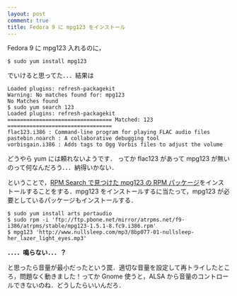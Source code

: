 ```yaml
---
layout: post
comment: true
title: Fedora 9 に mpg123 をインストール
---
```

Fedora 9 に mpg123 入れるのに，

~~~~~~~~~~~~~~~~~~~~~
$ sudo yum install mpg123
~~~~~~~~~~~~~~~~~~~~~

でいけると思ってた．．．結果は

~~~~~~~~~~~~~~~~~~~~~
Loaded plugins: refresh-packagekit
Warning: No matches found for: mpg123
No Matches found
$ sudo yum search 123
Loaded plugins: refresh-packagekit
================================= Matched: 123 =================================
flac123.i386 : Command-line program for playing FLAC audio files
pastebin.noarch : A collaborative debugging tool
vorbisgain.i386 : Adds tags to Ogg Vorbis files to adjust the volume
~~~~~~~~~~~~~~~~~~~~~

どうやら yum には頼れないようです． ってか flac123 があって mpg123 が無いのって何なんだろう．．．納得いかない．

ということで，<a href="http://rpm.pbone.net/index.php3/stat/4/idpl/8746924/com/mpg123-1.5.1-8.fc9.i386.rpm.html">RPM Search で見つけた mpg123 の RPM パッケージ</a>をインストールすることをする．mpg123 をインストールするに当たって，mpg123 が必要としているパッケージもインストールする．

~~~~~~~~~~~~~~~~~~~~~
$ sudo yum install arts portaudio
$ sudo rpm -i 'ftp://ftp.pbone.net/mirror/atrpms.net/f9-i386/atrpms/stable/mpg123-1.5.1-8.fc9.i386.rpm'
$ mpg123 'http://www.nullsleep.com/mp3/8bp077-01-nullsleep-her_lazer_light_eyes.mp3'
~~~~~~~~~~~~~~~~~~~~~

<strong>．．．．鳴らない．．．？</strong>

と思ったら音量が最小だったという罠．適切な音量を設定して再トライしたところ，問題なく動きました！ってか Gnome 使うと，ALSA から音量のコントロールできないのね．どうしたらいいんだろ．
